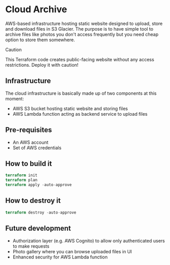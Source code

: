 # Cloud Archive

AWS-based infrastructure hosting static website designed to upload, store and download files in S3 Glacier. The purpose is to have simple tool to archive files like photos you don't access frequently but you need cheap option to store them somewhere.

> [!CAUTION]
> This Terraform code creates public-facing website without any access restrictions. Deploy it with caution!

## Infrastructure

The cloud infrastructure is basically made up of two components at this moment:
- AWS S3 bucket hosting static website and storing files
- AWS Lambda function acting as backend service to upload files

## Pre-requisites

- An AWS account
- Set of AWS credentials

## How to build it

```terraform
terraform init
terraform plan
terraform apply -auto-approve
```

## How to destroy it

```terraform
terraform destroy -auto-approve
```

## Future development

- Authorization layer (e.g. AWS Cognito) to allow only authenticated users to make requests
- Photo gallery where you can browse uploaded files in UI
- Enhanced security for AWS Lambda function